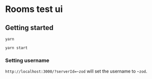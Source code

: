 # Rooms test ui

## Getting started

```
yarn

yarn start
```

### Setting username

`http://localhost:3000/?serverId=~zod` will set the username to `~zod`.